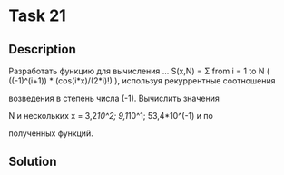 # Task 21

## Description

Разработать функцию для вычисления ...
 S(x,N) = Σ from i = 1 to N ( ((-1)^(i+1)) \* (cos(i\*x)/(2\*i)!) ), используя рекуррентные соотношения

возведения в степень числа (-1). Вычислить значения

N и нескольких х = 3,2*10^2; 9,1*10^1; 53,4*10^(-1) и по

полученных функций.

## Solution

```C++

```